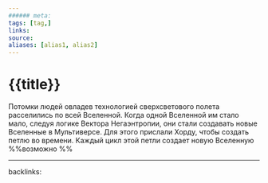 ```yaml
---
###### meta:
tags: [tag,]
links:
source:
aliases: [alias1, alias2]
---
```

# {{title}}

Потомки людей овладев технологией сверхсветового полета расселились по всей Вселенной.
Когда одной Вселенной им стало мало, следуя логике Вектора Негаэнтропии, они стали создавать новые Вселенные в Мультиверсе.
Для этого прислали Хорду, чтобы создать петлю во времени. Каждый цикл этой петли создает новую Вселенную %%возможно %%

---
backlinks: 